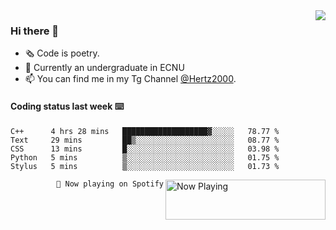<img  align="right" src="https://github-readme-stats.vercel.app/api?username=BillChen2K&show_icons=true&count_private=true&hide_title=true">

### Hi there 👋

- 🗞 Code is poetry.
- 🌱 Currently an undergraduate in ECNU
- 📫 You can find me in my Tg Channel [@Hertz2000](https://t.me/Hertz2000).

#### Coding status last week ⌨️

<!--START_SECTION:waka-->
```text
C++      4 hrs 28 mins   ███████████████████▓░░░░░   78.77 % 
Text     29 mins         ██▒░░░░░░░░░░░░░░░░░░░░░░   08.77 % 
CSS      13 mins         █░░░░░░░░░░░░░░░░░░░░░░░░   03.98 % 
Python   5 mins          ▒░░░░░░░░░░░░░░░░░░░░░░░░   01.75 % 
Stylus   5 mins          ▒░░░░░░░░░░░░░░░░░░░░░░░░   01.73 % 
```
<!--END_SECTION:waka-->


<div>
<a href="https://spotify-now-playing.billchen2k.vercel.app/now-playing?open">
   <img align="right" src="https://spotify-now-playing.billchen2k.vercel.app/now-playing" width="256" height="64" alt="Now Playing">
</a>
</div>

<div>
<p align="right"><code>🎵 Now playing on Spotify</code></p>
</div>

<!--
**BillChen2K/BillChen2K** is a ✨ _special_ ✨ repository because its `README.md` (this file) appears on your GitHub profile.

Here are some ideas to get you started:

- 🔭 I’m currently working on ...
- 🌱 I’m currently learning ...
- 👯 I’m looking to collaborate on ...
- 🤔 I’m looking for help with ...
- 💬 Ask me about ...
- 📫 How to reach me: ...
- 😄 Pronouns: ...
- ⚡ Fun fact: ...
-->
